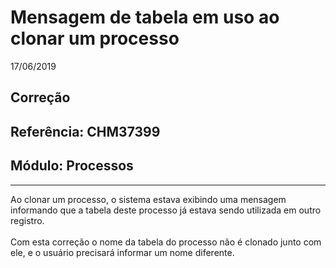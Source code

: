 # Mensagem de tabela em uso ao clonar um processo
17/06/2019
## Correção
## Referência: CHM37399
## Módulo: Processos
***

Ao clonar um processo, o sistema estava exibindo uma mensagem informando que a tabela deste processo já estava sendo utilizada em outro registro.
<br /><br />
Com esta correção o nome da tabela do processo não é clonado junto com ele, e o usuário precisará informar um nome diferente.